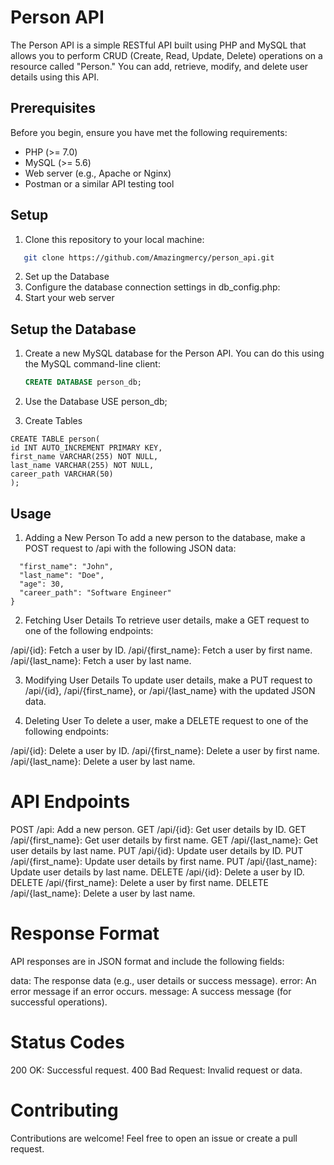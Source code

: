 # Person API

The Person API is a simple RESTful API built using PHP and MySQL that allows you to perform CRUD (Create, Read, Update, Delete) operations on a resource called "Person." You can add, retrieve, modify, and delete user details using this API.

## Prerequisites

Before you begin, ensure you have met the following requirements:

- PHP (>= 7.0)
- MySQL (>= 5.6)
- Web server (e.g., Apache or Nginx)
- Postman or a similar API testing tool


## Setup

1. Clone this repository to your local machine:
```bash
   git clone https://github.com/Amazingmercy/person_api.git
```
2. Set up the Database
3. Configure the database connection settings in db_config.php:
4. Start your web server

## Setup the Database

1. Create a new MySQL database for the Person API. You can do this using the MySQL command-line client:

   ```sql
   CREATE DATABASE person_db;
2. Use the Database
   USE person_db;
3. Create Tables
```
CREATE TABLE person(
id INT AUTO_INCREMENT PRIMARY KEY,
first_name VARCHAR(255) NOT NULL,
last_name VARCHAR(255) NOT NULL,
career_path VARCHAR(50)
);

```


## Usage

1. Adding a New Person
To add a new person to the database, make a POST request to /api with the following JSON data:
```{
  "first_name": "John",
  "last_name": "Doe",
  "age": 30,
  "career_path": "Software Engineer"
}
```
2. Fetching User Details
To retrieve user details, make a GET request to one of the following endpoints:

/api/{id}: Fetch a user by ID.
/api/{first_name}: Fetch a user by first name.
/api/{last_name}: Fetch a user by last name.

3. Modifying User Details
To update user details, make a PUT request to /api/{id}, /api/{first_name}, or /api/{last_name} with the updated JSON data.

4. Deleting User
To delete a user, make a DELETE request to one of the following endpoints:

/api/{id}: Delete a user by ID.
/api/{first_name}: Delete a user by first name.
/api/{last_name}: Delete a user by last name.

# API Endpoints

POST /api: Add a new person.
GET /api/{id}: Get user details by ID.
GET /api/{first_name}: Get user details by first name.
GET /api/{last_name}: Get user details by last name.
PUT /api/{id}: Update user details by ID.
PUT /api/{first_name}: Update user details by first name.
PUT /api/{last_name}: Update user details by last name.
DELETE /api/{id}: Delete a user by ID.
DELETE /api/{first_name}: Delete a user by first name.
DELETE /api/{last_name}: Delete a user by last name.

# Response Format
API responses are in JSON format and include the following fields:

data: The response data (e.g., user details or success message).
error: An error message if an error occurs.
message: A success message (for successful operations).

# Status Codes
200 OK: Successful request.
400 Bad Request: Invalid request or data.

# Contributing
Contributions are welcome! Feel free to open an issue or create a pull request.
